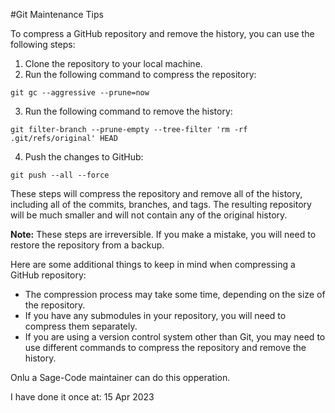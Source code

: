 #Git Maintenance Tips

To compress a GitHub repository and remove the history, you can use the following steps:

1. Clone the repository to your local machine.
2. Run the following command to compress the repository:

```
git gc --aggressive --prune=now
```

3. Run the following command to remove the history:

```
git filter-branch --prune-empty --tree-filter 'rm -rf .git/refs/original' HEAD
```

4. Push the changes to GitHub:

```
git push --all --force
```

These steps will compress the repository and remove all of the history, including all of the commits, branches, and tags. The resulting repository will be much smaller and will not contain any of the original history.

**Note:** These steps are irreversible. If you make a mistake, you will need to restore the repository from a backup.

Here are some additional things to keep in mind when compressing a GitHub repository:

* The compression process may take some time, depending on the size of the repository.
* If you have any submodules in your repository, you will need to compress them separately.
* If you are using a version control system other than Git, you may need to use different commands to compress the repository and remove the history.

Onlu a Sage-Code maintainer can do this opperation.

I have done it once at: 15 Apr 2023